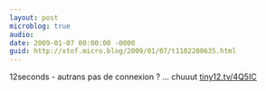 ```yaml
---
layout: post
microblog: true
audio: 
date: 2009-01-07 00:00:00 -0000
guid: http://xtof.micro.blog/2009/01/07/t1102200635.html
---
```

12seconds - autrans pas de connexion ? ... chuuut [tiny12.tv/4Q5IC](http://tiny12.tv/4Q5IC)
